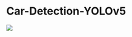 # Car-Detection-YOLOv5

![](https://github.com/ViniciusTC-git/Car-Detection-YOLOv5/blob/master/detections.gif)

